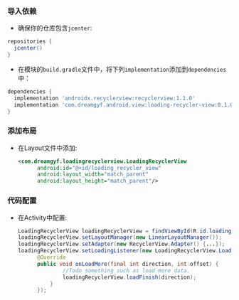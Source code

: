 ### 导入依赖

* 确保你的仓库包含`jcenter`:

```groovy
repositories {
  jcenter()
}
```

* 在模块的`build.gradle`文件中，将下列`implementation`添加到`dependencies`中：

```groovy
dependencies {
  implementation 'androidx.recyclerview:recyclerview:1.1.0'
  implementation 'com.dreamgyf.android.view:loading-recycler-view:0.1.0'
}
```

### 添加布局

* 在Layout文件中添加:

  ```xml
  <com.dreamgyf.loadingrecyclerview.LoadingRecyclerView
  		android:id="@+id/loading_recycler_view"
  		android:layout_width="match_parent"
  		android:layout_height="match_parent"/>
  ```

### 代码配置

* 在Activity中配置:

  ```java
  LoadingRecyclerView loadingRecyclerView = findViewById(R.id.loading_recycler_view);
  loadingRecyclerView.setLayoutManager(new LinearLayoutManager());
  loadingRecyclerView.setAdapter(new RecyclerView.Adapter() {...});
  loadingRecyclerView.setLoadingListener(new LoadingRecyclerView.LoadingListener() {
  		@Override
  		public void onLoadMore(final int direction, int offset) {
  				//Todo something such as load more data.
  				loadingRecyclerView.loadFinish(direction);
  			}
  		});
  ```